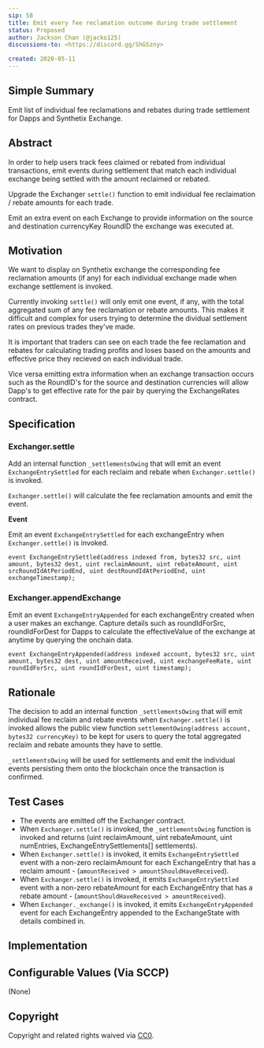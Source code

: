 ```yaml
---
sip: 58
title: Emit every fee reclamation outcome during trade settlement
status: Proposed
author: Jackson Chan (@jacko125)
discussions-to: <https://discord.gg/ShGSzny>

created: 2020-05-11
---
```


<!--You can leave these HTML comments in your merged SIP and delete the visible duplicate text guides, they will not appear and may be helpful to refer to if you edit it again. This is the suggested template for new SIPs. Note that an SIP number will be assigned by an editor. When opening a pull request to submit your SIP, please use an abbreviated title in the filename, `sip-draft_title_abbrev.md`. The title should be 44 characters or less.-->

## Simple Summary

<!--"If you can't explain it simply, you don't understand it well enough." Provide a simplified and layman-accessible explanation of the SIP.-->

Emit list of individual fee reclamations and rebates during trade settlement for Dapps and Synthetix Exchange.

## Abstract

<!--A short (~200 word) description of the technical issue being addressed.-->

In order to help users track fees claimed or rebated from individual transactions, emit events during settlement that match each individual exchange being settled with the amount reclaimed or rebated.

Upgrade the Exchanger `settle()` function to emit individual fee reclaimation / rebate amounts for each trade.

Emit an extra event on each Exchange to provide information on the source and destination currencyKey RoundID the exchange was executed at.

## Motivation

<!--The motivation is critical for SIPs that want to change Synthetix. It should clearly explain why the existing protocol specification is inadequate to address the problem that the SIP solves. SIP submissions without sufficient motivation may be rejected outright.-->

We want to display on Synthetix exchange the corresponding fee reclamation amounts (if any) for each individual exchange made when exchange settlement is invoked.

Currently invoking `settle()` will only emit one event, if any, with the total aggregated sum of any fee reclamation or rebate amounts. This makes it difficult and complex for users trying to determine the dividual settlement rates on previous trades they've made.

It is important that traders can see on each trade the fee reclamation and rebates for calculating trading profits and loses based on the amounts and effective price they recieved on each individual trade.

Vice versa emitting extra information when an exchange transaction occurs such as the RoundID's for the source and destination currencies will allow Dapp's to get effective rate for the pair by querying the ExchangeRates contract.

## Specification

<!--The technical specification should describe the syntax and semantics of any new feature.-->

### Exchanger.settle ###

Add an internal function `_settlementsOwing` that will emit an event `ExchangeEntrySettled` for each reclaim and  rebate when `Exchanger.settle()` is invoked.

`Exchanger.settle()` will calculate the fee reclamation amounts and emit the event.

**Event**

Emit an event `ExchangeEntrySettled` for each exchangeEntry when `Exchanger.settle()` is invoked.

```solidity
event ExchangeEntrySettled(address indexed from, bytes32 src, uint amount, bytes32 dest, uint reclaimAmount, uint rebateAmount, uint srcRoundIdAtPeriodEnd, uint destRoundIdAtPeriodEnd, uint exchangeTimestamp);
```

### Exchanger.appendExchange ###

Emit an event `ExchangeEntryAppended` for each exchangeEntry created when a user makes an exchange. Capture details such as roundIdForSrc, roundIdForDest for Dapps to calculate the effectiveValue of the exchange at anytime by querying the onchain data.

```solidity
event ExchangeEntryAppended(address indexed account, bytes32 src, uint amount, bytes32 dest, uint amountReceived, uint exchangeFeeRate, uint roundIdForSrc, uint roundIdForDest, uint timestamp);
```

## Rationale

<!--The rationale fleshes out the specification by describing what motivated the design and why particular design decisions were made. It should describe alternate designs that were considered and related work, e.g. how the feature is supported in other languages. The rationale may also provide evidence of consensus within the community, and should discuss important objections or concerns raised during discussion.-->

The decision to add an internal function `_settlementsOwing` that will emit individual fee reclaim and rebate events when `Exchanger.settle()` is invoked allows the public view function `settlementOwing(address account, bytes32 currencyKey)` to be kept for users to query the total aggregated reclaim and rebate amounts they have to settle.

`_settlementsOwing` will be used for settlements and emit the individual events persisting them onto the blockchain once the transaction is confirmed.

## Test Cases

<!--Test cases for an implementation are mandatory for SIPs but can be included with the implementation..-->

- The events are emitted off the Exchanger contract.
- When `Exchanger.settle()` is invoked, the `_settlementsOwing` function is invoked and returns (uint reclaimAmount, uint rebateAmount, uint numEntries, ExchangeEntrySettlements[] settlements).
- When `Exchanger.settle()` is invoked, it emits `ExchangeEntrySettled` event with a non-zero reclaimAmount for each ExchangeEntry that has a reclaim amount - (`amountReceived > amountShouldHaveReceived`).
- When `Exchanger.settle()` is invoked, it emits `ExchangeEntrySettled` event with a non-zero rebateAmount for each ExchangeEntry that has a rebate amount - (`amountShouldHaveReceived > amountReceived`).
- When `Exchanger._exchange()` is invoked, it emits `ExchangeEntryAppended` event for each ExchangeEntry appended to the ExchangeState with details combined in.

## Implementation

<!--The implementations must be completed before any SIP is given status "Implemented", but it need not be completed before the SIP is "Approved". While there is merit to the approach of reaching consensus on the specification and rationale before writing code, the principle of "rough consensus and running code" is still useful when it comes to resolving many discussions of API details.-->

## Configurable Values (Via SCCP)

<!--Please list all values configurable via SCCP under this implementation.-->

(None)

## Copyright

Copyright and related rights waived via [CC0](https://creativecommons.org/publicdomain/zero/1.0/).
